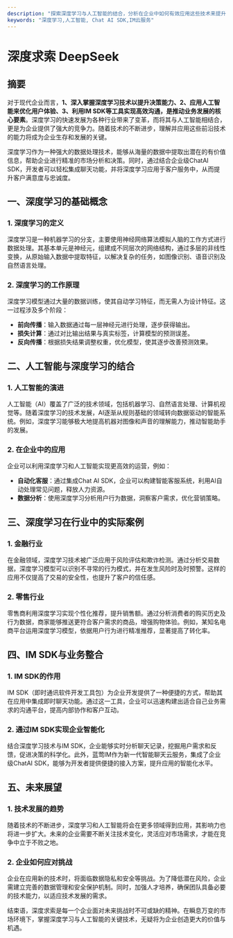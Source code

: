 ```yaml
---
description: "探索深度学习与人工智能的结合，分析在企业中如何有效应用这些技术来提升业务效率与用户体验。"
keywords: "深度学习,人工智能, Chat AI SDK,IM云服务"
---
```

# 深度求索 DeepSeek

## 摘要
对于现代企业而言，**1、深入掌握深度学习技术以提升决策能力、2、应用人工智能来优化用户体验、3、利用IM SDK等工具实现高效沟通，是推动业务发展的核心要素**。深度学习的快速发展为各种行业带来了变革，而将其与人工智能相结合，更是为企业提供了强大的竞争力。随着技术的不断进步，理解并应用这些前沿技术的能力将成为企业生存和发展的关键。

深度学习作为一种强大的数据处理技术，能够从海量的数据中提取出潜在的有价值信息，帮助企业进行精准的市场分析和决策。同时，通过结合企业级ChatAI SDK，开发者可以轻松集成聊天功能，并将深度学习应用于客户服务中，从而提升客户满意度与忠诚度。

## 一、深度学习的基础概念
### 1. 深度学习的定义
深度学习是一种机器学习的分支，主要使用神经网络算法模拟人脑的工作方式进行数据处理。其基本单元是神经元，组建成不同层次的网络结构，通过多层的非线性变换，从原始输入数据中提取特征，以解决复杂的任务，如图像识别、语音识别及自然语言处理。

### 2. 深度学习的工作原理
深度学习模型通过大量的数据训练，使其自动学习特征，而无需人为设计特征。这一过程涉及多个阶段：
- **前向传播**：输入数据通过每一层神经元进行处理，逐步获得输出。
- **损失计算**：通过对比输出结果与真实标签，计算模型的预测误差。
- **反向传播**：根据损失结果调整权重，优化模型，使其逐步改善预测效果。

## 二、人工智能与深度学习的结合
### 1. 人工智能的演进
人工智能（AI）覆盖了广泛的技术领域，包括机器学习、自然语言处理、计算机视觉等。随着深度学习的技术发展，AI逐渐从规则基础的领域转向数据驱动的智能系统。例如，深度学习能够极大地提高机器对图像和声音的理解能力，推动智能助手的发展。

### 2. 在企业中的应用
企业可以利用深度学习和人工智能实现更高效的运营，例如：
- **自动化客服**：通过集成Chat AI SDK，企业可以构建智能客服系统，利用AI自动处理常见问题，释放人力资源。
- **数据分析**：使用深度学习分析用户行为数据，洞察客户需求，优化营销策略。

## 三、深度学习在行业中的实际案例
### 1. 金融行业
在金融领域，深度学习技术被广泛应用于风险评估和欺诈检测。通过分析交易数据，深度学习模型可以识别不寻常的行为模式，并在发生风险时及时预警。这样的应用不仅提高了交易的安全性，也提升了客户的信任感。

### 2. 零售行业
零售商利用深度学习实现个性化推荐，提升销售额。通过分析消费者的购买历史及行为数据，商家能够推送更符合客户需求的商品，增强购物体验。例如，某知名电商平台运用深度学习模型，依据用户行为进行精准推荐，显著提高了转化率。

## 四、IM SDK与业务整合
### 1. IM SDK的作用
IM SDK（即时通讯软件开发工具包）为企业开发提供了一种便捷的方式，帮助其在应用中集成即时聊天功能。通过这一工具，企业可以迅速构建出适合自己业务需求的沟通平台，提高内部协作和客户互动。

### 2. 通过IM SDK实现企业智能化
结合深度学习技术与IM SDK，企业能够实时分析聊天记录，挖掘用户需求和反馈，促进决策的科学化。此外，蓝莺IM作为新一代智能聊天云服务，集成了企业级ChatAI SDK，能够为开发者提供便捷的接入方案，提升应用的智能化水平。

## 五、未来展望
### 1. 技术发展的趋势
随着技术的不断进步，深度学习和人工智能将会在更多领域得到应用，其影响力也将进一步扩大。未来的企业需要不断关注技术变化，灵活应对市场需求，才能在竞争中立于不败之地。

### 2. 企业如何应对挑战
企业在应用新的技术时，将面临数据隐私和安全等挑战。为了降低潜在风险，企业需建立完善的数据管理和安全保护机制。同时，加强人才培养，确保团队具备必要的技术能力，以适应技术发展的需求。

结束语，深度求索是每一个企业面对未来挑战时不可或缺的精神。在瞬息万变的市场环境下，掌握深度学习与人工智能的关键技术，无疑将为企业创造更大的价值与机遇。
